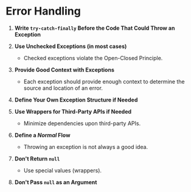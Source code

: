 # Error Handling

1. **Write `try-catch-finally` Before the Code That Could Throw an Exception**
    
2. **Use Unchecked Exceptions (in most cases)**    
    - Checked exceptions violate the Open-Closed Principle.
    
3. **Provide Good Context with Exceptions**
    - Each exception should provide enough context to determine the source and location of an error.
    
4. **Define Your Own Exception Structure if Needed**
    
5. **Use Wrappers for Third-Party APIs if Needed**
    - Minimize dependencies upon third-party APIs.
    
6. **Define a _Normal_ Flow**
    - Throwing an exception is not always a good idea.
    
7. **Don't Return `null`**
    - Use special values (wrappers).
    
8. **Don't Pass `null` as an Argument**